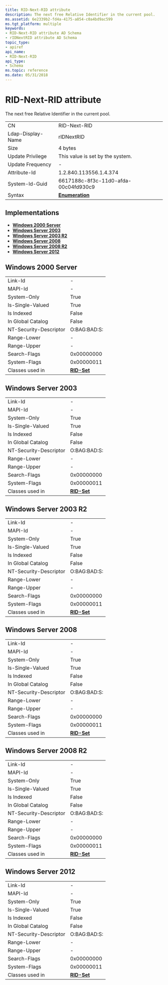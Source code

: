 ```yaml
---
title: RID-Next-RID attribute
description: The next free Relative Identifier in the current pool.
ms.assetid: 6e2339b2-fd4a-4175-a854-c0a4bd9ac599
ms.tgt_platform: multiple
keywords:
- RID-Next-RID attribute AD Schema
- rIDNextRID attribute AD Schema
topic_type:
- apiref
api_name:
- RID-Next-RID
api_type:
- Schema
ms.topic: reference
ms.date: 05/31/2018
---
```


# RID-Next-RID attribute

The next free Relative Identifier in the current pool.



|                   |                                      |
|-------------------|--------------------------------------|
| CN                | RID-Next-RID                         |
| Ldap-Display-Name | rIDNextRID                           |
| Size              | 4 bytes                              |
| Update Privilege  | This value is set by the system.     |
| Update Frequency  | \-                                   |
| Attribute-Id      | 1.2.840.113556.1.4.374               |
| System-Id-Guid    | 6617188c-8f3c-11d0-afda-00c04fd930c9 |
| Syntax            | [**Enumeration**](s-enumeration.md) |



## Implementations

-   [**Windows 2000 Server**](#windows-2000-server)
-   [**Windows Server 2003**](#windows-server-2003)
-   [**Windows Server 2003 R2**](#windows-server-2003-r2)
-   [**Windows Server 2008**](#windows-server-2008)
-   [**Windows Server 2008 R2**](#windows-server-2008-r2)
-   [**Windows Server 2012**](#windows-server-2012)

## Windows 2000 Server



|                        |                                        |
|------------------------|----------------------------------------|
| Link-Id                | \-                                     |
| MAPI-Id                | \-                                     |
| System-Only            | True                                   |
| Is-Single-Valued       | True                                   |
| Is Indexed             | False                                  |
| In Global Catalog      | False                                  |
| NT-Security-Descriptor | O:BAG:BAD:S:                           |
| Range-Lower            | \-                                     |
| Range-Upper            | \-                                     |
| Search-Flags           | 0x00000000                             |
| System-Flags           | 0x00000011                             |
| Classes used in        | [**RID-Set**](c-ridset.md)<br/> |



## Windows Server 2003



|                        |                                        |
|------------------------|----------------------------------------|
| Link-Id                | \-                                     |
| MAPI-Id                | \-                                     |
| System-Only            | True                                   |
| Is-Single-Valued       | True                                   |
| Is Indexed             | False                                  |
| In Global Catalog      | False                                  |
| NT-Security-Descriptor | O:BAG:BAD:S:                           |
| Range-Lower            | \-                                     |
| Range-Upper            | \-                                     |
| Search-Flags           | 0x00000000                             |
| System-Flags           | 0x00000011                             |
| Classes used in        | [**RID-Set**](c-ridset.md)<br/> |



## Windows Server 2003 R2



|                        |                                        |
|------------------------|----------------------------------------|
| Link-Id                | \-                                     |
| MAPI-Id                | \-                                     |
| System-Only            | True                                   |
| Is-Single-Valued       | True                                   |
| Is Indexed             | False                                  |
| In Global Catalog      | False                                  |
| NT-Security-Descriptor | O:BAG:BAD:S:                           |
| Range-Lower            | \-                                     |
| Range-Upper            | \-                                     |
| Search-Flags           | 0x00000000                             |
| System-Flags           | 0x00000011                             |
| Classes used in        | [**RID-Set**](c-ridset.md)<br/> |



## Windows Server 2008



|                        |                                        |
|------------------------|----------------------------------------|
| Link-Id                | \-                                     |
| MAPI-Id                | \-                                     |
| System-Only            | True                                   |
| Is-Single-Valued       | True                                   |
| Is Indexed             | False                                  |
| In Global Catalog      | False                                  |
| NT-Security-Descriptor | O:BAG:BAD:S:                           |
| Range-Lower            | \-                                     |
| Range-Upper            | \-                                     |
| Search-Flags           | 0x00000000                             |
| System-Flags           | 0x00000011                             |
| Classes used in        | [**RID-Set**](c-ridset.md)<br/> |



## Windows Server 2008 R2



|                        |                                        |
|------------------------|----------------------------------------|
| Link-Id                | \-                                     |
| MAPI-Id                | \-                                     |
| System-Only            | True                                   |
| Is-Single-Valued       | True                                   |
| Is Indexed             | False                                  |
| In Global Catalog      | False                                  |
| NT-Security-Descriptor | O:BAG:BAD:S:                           |
| Range-Lower            | \-                                     |
| Range-Upper            | \-                                     |
| Search-Flags           | 0x00000000                             |
| System-Flags           | 0x00000011                             |
| Classes used in        | [**RID-Set**](c-ridset.md)<br/> |



## Windows Server 2012



|                        |                                        |
|------------------------|----------------------------------------|
| Link-Id                | \-                                     |
| MAPI-Id                | \-                                     |
| System-Only            | True                                   |
| Is-Single-Valued       | True                                   |
| Is Indexed             | False                                  |
| In Global Catalog      | False                                  |
| NT-Security-Descriptor | O:BAG:BAD:S:                           |
| Range-Lower            | \-                                     |
| Range-Upper            | \-                                     |
| Search-Flags           | 0x00000000                             |
| System-Flags           | 0x00000011                             |
| Classes used in        | [**RID-Set**](c-ridset.md)<br/> |



 

 






